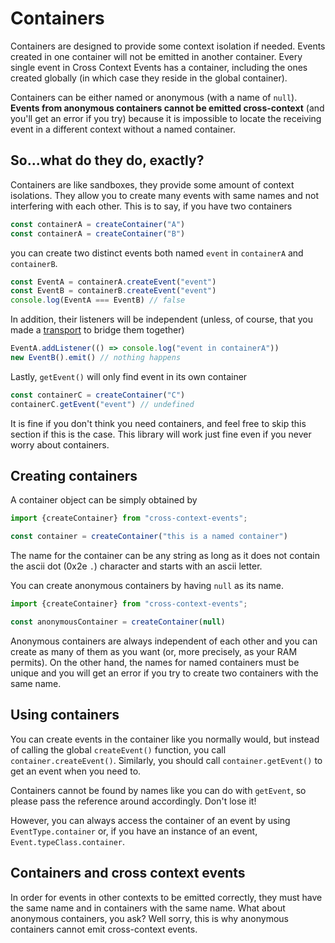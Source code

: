 # Containers

Containers are designed to provide some context isolation if needed. Events
created in one container will not be emitted in another container. Every single
event in Cross Context Events has a container, including the ones created
globally
(in which case they reside in the global container).

Containers can be either named or anonymous (with a name of `null`). **Events
from anonymous containers cannot be emitted cross-context** (and you'll get an
error if you try) because it is impossible to locate the receiving event in a
different context without a named container.

## So...what do they do, exactly?

Containers are like sandboxes, they provide some amount of context isolations.
They allow you to create many events with same names and not interfering with
each other. This is to say, if you have two containers

```js
const containerA = createContainer("A")
const containerA = createContainer("B")
```

you can create two distinct events both named `event` in `containerA` and
`containerB`. 

```js
const EventA = containerA.createEvent("event")
const EventB = containerB.createEvent("event")
console.log(EventA === EventB) // false
```

In addition, their listeners will be independent (unless, of course, that 
you made a [transport](transports?id=custom-transport) to bridge them together)

```js
EventA.addListener(() => console.log("event in containerA"))
new EventB().emit() // nothing happens
```

Lastly, `getEvent()` will only find event in its own container
```js
const containerC = createContainer("C")
containerC.getEvent("event") // undefined
```

It is fine if you don't think you need containers, and feel free
to skip this section if this is the case. This library will work just fine even
if you never worry about containers.

## Creating containers

A container object can be simply obtained by

```js
import {createContainer} from "cross-context-events";

const container = createContainer("this is a named container")
```

The name for the container can be any string as long as it does not contain the
ascii dot (0x2e `.`) character and starts with an ascii letter.

You can create anonymous containers by having `null` as its name.

```js
import {createContainer} from "cross-context-events";

const anonymousContainer = createContainer(null)
```

Anonymous containers are always independent of each other and you can create as
many of them as you want (or, more precisely, as your RAM permits). On the other
hand, the names for named containers must be unique and you will get an error if
you try to create two containers with the same name.

## Using containers

You can create events in the container like you normally would, but instead of
calling the global `createEvent()`
function, you call `container.createEvent()`. Similarly, you should
call `container.getEvent()` to get an event when you need to.

Containers cannot be found by names like you can do with `getEvent`, so please
pass the reference around accordingly. Don't lose it!

However, you can always access the container of an event by using
`EventType.container` or, if you have an instance of an event,
`Event.typeClass.container`.

## Containers and cross context events

In order for events in other contexts to be emitted correctly, they must have
the same name and in containers with the same name. What about anonymous
containers, you ask? Well sorry, this is why anonymous containers cannot emit
cross-context events.

